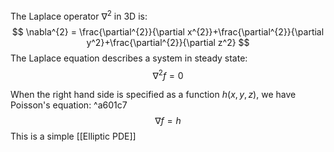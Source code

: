 The Laplace operator $\nabla^{2}$ in 3D is:
$$
\nabla^{2} = \frac{\partial^{2}}{\partial x^{2}}+\frac{\partial^{2}}{\partial y^2}+\frac{\partial^{2}}{\partial z^2}
$$
The Laplace equation describes a system in steady state:
$$
\nabla^{2}f=0
$$

When the right hand side is specified as a function $h(x,y,z)$, we have Poisson's equation: ^a601c7
$$
\nabla f=h
$$
This is a simple [[Elliptic PDE]]